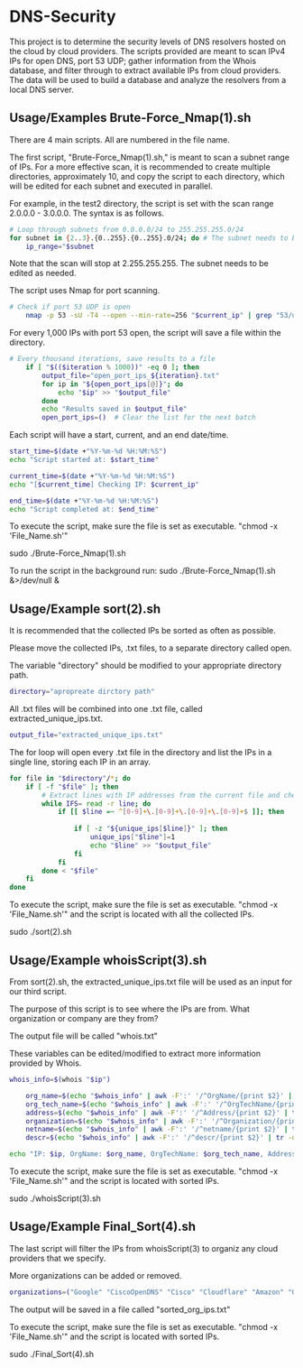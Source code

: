 
# DNS-Security

This project is to determine the security levels of DNS resolvers hosted on the cloud by cloud providers. The scripts provided are meant to scan IPv4 IPs for open DNS, port 53 UDP; gather information from the Whois database, and filter through to extract available IPs from cloud providers. The data will be used to build a database and analyze the resolvers from a local DNS server.



## Usage/Examples Brute-Force_Nmap(1).sh 

There are 4 main scripts. All are numbered in the file name.

The first script, "Brute-Force_Nmap(1).sh," is meant to scan a subnet range of IPs.
For a more effective scan, it is recommended to create multiple directories, approximately 10, and copy the script to each directory, which will be edited for each subnet and executed in parallel. 

For example, in the test2 directory, the script is set with the scan range 2.0.0.0 - 3.0.0.0. The syntax is as follows.

```Bash
# Loop through subnets from 0.0.0.0/24 to 255.255.255.0/24
for subnet in {2..3}.{0..255}.{0..255}.0/24; do # The subnet needs to be modified as needed for scan range.
    ip_range="$subnet

```
Note that the scan will stop at 2.255.255.255. 
The subnet needs to be edited as needed.

The script uses Nmap for port scanning.

```Bash
# Check if port 53 UDP is open
    nmap -p 53 -sU -T4 --open --min-rate=256 "$current_ip" | grep "53/udp open" > /dev/null
```

For every 1,000 IPs with port 53 open, the script will save a file within the directory.

```Bash
# Every thousand iterations, save results to a file
    if [ "$(($iteration % 1000))" -eq 0 ]; then
        output_file="open_port_ips_${iteration}.txt"
        for ip in "${open_port_ips[@]}"; do
            echo "$ip" >> "$output_file"
        done
        echo "Results saved in $output_file"
        open_port_ips=()  # Clear the list for the next batch

```

Each script will have a start, current, and an end date/time.
```Bash
start_time=$(date +"%Y-%m-%d %H:%M:%S")
echo "Script started at: $start_time"

current_time=$(date +"%Y-%m-%d %H:%M:%S")
echo "[$current_time] Checking IP: $current_ip"

end_time=$(date +"%Y-%m-%d %H:%M:%S")
echo "Script completed at: $end_time"

```

To execute the script, make sure the file is set as executable. "chmod -x 'File_Name.sh'" 

sudo ./Brute-Force_Nmap(1).sh

To run the script in the background run: sudo ./Brute-Force_Nmap(1).sh &>/dev/null &
## Usage/Example sort(2).sh

It is recommended that the collected IPs be sorted as often as possible.

Please move the collected IPs, .txt files, to a separate directory called open. 

The variable "directory" should be modified to your appropriate directory path.

```Bash
directory="apropreate dirctory path"
```
All .txt files will be combined into one .txt file, called extracted_unique_ips.txt.
```Bash
output_file="extracted_unique_ips.txt"
```
The for loop will open every .txt file in the directory and list the IPs in a single line, storing each IP in an array.

```Bash
for file in "$directory"/*; do
    if [ -f "$file" ]; then
        # Extract lines with IP addresses from the current file and check for duplicates
        while IFS= read -r line; do
            if [[ $line =~ ^[0-9]+\.[0-9]+\.[0-9]+\.[0-9]+$ ]]; then
                
                if [ -z "${unique_ips[$line]}" ]; then
                    unique_ips["$line"]=1
                    echo "$line" >> "$output_file"
                fi
            fi
        done < "$file"
    fi
done
```

To execute the script, make sure the file is set as executable. "chmod -x 'File_Name.sh'" and the script is located with all the collected IPs.

sudo ./sort(2).sh
## Usage/Example whoisScript(3).sh

From sort(2).sh, the extracted_unique_ips.txt file will be used as an input for our third script.

The purpose of this script is to see where the IPs are from. What organization or company are they from? 

The output file will be called "whois.txt"


These variables can be edited/modified to extract more information provided by Whois.

```Bash
whois_info=$(whois "$ip")

    org_name=$(echo "$whois_info" | awk -F':' '/^OrgName/{print $2}' | tr -d '[:space:]')
    org_tech_name=$(echo "$whois_info" | awk -F':' '/^OrgTechName/{print $2}' | tr -d '[:space:]')
    address=$(echo "$whois_info" | awk -F':' '/^Address/{print $2}' | tr -d '[:space:]')
    organization=$(echo "$whois_info" | awk -F':' '/^Organization/{print $2}' | tr -d '[:space:]')
    netname=$(echo "$whois_info" | awk -F':' '/^netname/{print $2}' | tr -d '[:space:]')
    descr=$(echo "$whois_info" | awk -F':' '/^descr/{print $2}' | tr -d '[:space:]')

echo "IP: $ip, OrgName: $org_name, OrgTechName: $org_tech_name, Address: $address, Organization: $organization, netname: $netname, descr: $descr" >> "$output_file"
```
To execute the script, make sure the file is set as executable. "chmod -x 'File_Name.sh'" and the script is located with sorted IPs.

sudo ./whoisScript(3).sh
## Usage/Example Final_Sort(4).sh

The last script will filter the IPs from whoisScript(3) to organiz any cloud providers that we specify.


More organizations can be added or removed.
```Bash
organizations=("Google" "CiscoOpenDNS" "Cisco" "Cloudflare" "Amazon" "Quad9" "SoftLayer" "Microsoft" "Cloudfanatic" "Godaddy" "Oracle" "Akamai" "Controld" "Alternate")
```

The output will be saved in a file called "sorted_org_ips.txt"

To execute the script, make sure the file is set as executable. "chmod -x 'File_Name.sh'" and the script is located with sorted IPs.

sudo ./Final_Sort(4).sh